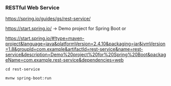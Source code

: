 ### RESTful Web Service

https://spring.io/guides/gs/rest-service/

https://start.spring.io/    ->  Demo project for Spring Boot  or

https://start.spring.io/#!type=maven-project&language=java&platformVersion=2.4.10&packaging=jar&jvmVersion=1.8&groupId=com.example&artifactId=rest-service&name=rest-service&description=Demo%20project%20for%20Spring%20Boot&packageName=com.example.rest-service&dependencies=web



    cd rest-service

    mvnw spring-boot:run

